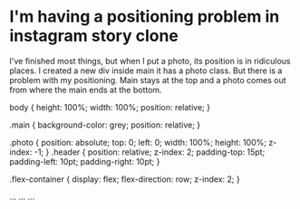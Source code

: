 
# I'm having a positioning problem in instagram story clone

I've finished most things, but when I put a photo, its position is in ridiculous places. I created a new div inside main it has a photo class. But there is a problem with my positioning. Main stays at the top and a photo comes out from where the main ends at the bottom.


body {
  height: 100%;
  width: 100%;
  position: relative;
}

.main {
  background-color: grey;
  position: relative;
}

.photo {
  position: absolute;
  top: 0;
  left: 0;
  width: 100%;
  height: 100%;
  z-index: -1;
}
.header {
  position: relative;
  z-index: 2;
  padding-top: 15pt;
  padding-left: 10pt;
  padding-right: 10pt;
}

.flex-container {
  display: flex;
  flex-direction: row;
  z-index: 2;
}
<body>
    <div class="main">
      <div class="photo"><img src="assets/Artboard 9.png" alt="" /></div>
      <div class="header">
        <div class="flex-container">
          <div class="flex-container-item active"></div>
          <div class="flex-container-item active"></div>
...
...
...




        